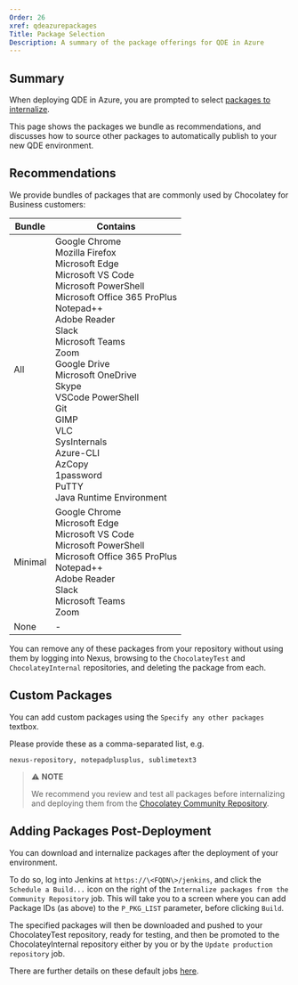 ```yaml
---
Order: 26
xref: qdeazurepackages
Title: Package Selection
Description: A summary of the package offerings for QDE in Azure
---
```


## Summary

When deploying QDE in Azure, you are prompted to select [packages to internalize](xref:qdeazure#internalize-packages).  

This page shows the packages we bundle as recommendations, and discusses how to source other packages to automatically publish to your new QDE environment.

## Recommendations

We provide bundles of packages that are commonly used by Chocolatey for Business customers:

| Bundle  | Contains                                                          |
| ------- | ----------------------------------------------------------------- |
| All     | Google Chrome<br>Mozilla Firefox<br>Microsoft Edge<br>Microsoft VS Code<br>Microsoft PowerShell<br>Microsoft Office 365 ProPlus<br>Notepad++<br>Adobe Reader<br>Slack<br>Microsoft Teams<br>Zoom<br>Google Drive<br>Microsoft OneDrive<br>Skype<br>VSCode PowerShell<br>Git<br>GIMP<br>VLC<br>SysInternals<br>Azure-CLI<br>AzCopy<br>1password<br>PuTTY<br>Java Runtime Environment |
| Minimal | Google Chrome<br>Microsoft Edge<br>Microsoft VS Code<br>Microsoft PowerShell<br>Microsoft Office 365 ProPlus<br>Notepad++<br>Adobe Reader<br>Slack<br>Microsoft Teams<br>Zoom |
| None    | -                                                                 |

You can remove any of these packages from your repository without using them by logging into Nexus, browsing to the `ChocolateyTest` and `ChocolateyInternal` repositories, and deleting the package from each.

## Custom Packages

You can add custom packages using the `Specify any other packages` textbox.

Please provide these as a comma-separated list, e.g.

```text
nexus-repository, notepadplusplus, sublimetext3
```

> :warning: **NOTE**
>
> We recommend you review and test all packages before internalizing and deploying them from the [Chocolatey Community Repository](https://community.chocolatey.org/packages).

## Adding Packages Post-Deployment

You can download and internalize packages after the deployment of your environment.

To do so, log into Jenkins at `https://\<FQDN\>/jenkins`, and click the `Schedule a Build...` icon on the right of the `Internalize packages from the Community Repository` job. This will take you to a screen where you can add Package IDs (as above) to the `P_PKG_LIST` parameter, before clicking `Build`.

The specified packages will then be downloaded and pushed to your ChocolateyTest repository, ready for testing, and then be promoted to the ChocolateyInternal repository either by you or by the `Update production repository` job.

There are further details on these default jobs [here](xref:automate-package-internalization#create-jenkins-jobs).
